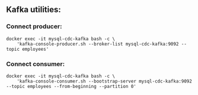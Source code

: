 ## Kafka utilities:

### Connect producer:
```
docker exec -it mysql-cdc-kafka bash -c \
    'kafka-console-producer.sh --broker-list mysql-cdc-kafka:9092 --topic employees'
```

### Connect consumer:
```
docker exec -it mysql-cdc-kafka bash -c \
    'kafka-console-consumer.sh --bootstrap-server mysql-cdc-kafka:9092 --topic employees --from-beginning --partition 0'
```